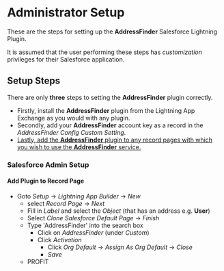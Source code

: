 # Administrator Setup

These are the steps for setting up the **AddressFinder** Salesforce Lightning Plugin.

It is assumed that the user performing these steps has _customization_ privileges for their Salesforce application. 

## Setup Steps
There are only **three** steps to setting the **AddressFinder** plugin correctly. 
* Firstly, install the **AddressFinder** plugin from the Lightning App Exchange as you would with any plugin.
* Secondly, add your **AddressFinder** account key as a record in the _AddressFinder Config Custom Setting_.
* [Lastly, add the **AddressFinder** plugin to any record pages with which you wish to use the **AddressFinder** service.](#Add-Plugin-to-Record-Page)


### Salesforce Admin Setup

#### Add Plugin to Record Page
* Goto _Setup_ -> _Lightning App Builder_ -> _New_
    * select _Record Page_ -> _Next_
    * Fill in _Label_ and select the _Object_ (that has an address e.g. **User**)
    * Select _Clone Salesforce Default Page_ -> _Finish_
    * Type 'AddressFinder' into the search box
        * Click on _AddressFinder_ (under _Custom_)
        * Click _Activation_
            * Click _Org Default_ -> _Assign As Org Default_ -> _Close_
            * _Save_
    * PROFIT